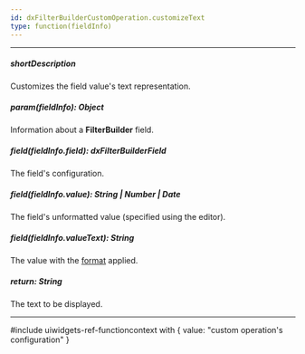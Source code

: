 ```yaml
---
id: dxFilterBuilderCustomOperation.customizeText
type: function(fieldInfo)
---
```

---
##### shortDescription
Customizes the field value's text representation.

##### param(fieldInfo): Object
Information about a **FilterBuilder** field.

##### field(fieldInfo.field): dxFilterBuilderField
The field's configuration.

##### field(fieldInfo.value): String | Number | Date
The field's unformatted value (specified using the editor).

##### field(fieldInfo.valueText): String
The value with the [format](/Documentation/ApiReference/UI_Widgets/dxFilterBuilder/Field/#format) applied.

##### return: String
The text to be displayed.

---
#include uiwidgets-ref-functioncontext with { 
    value: "custom operation's configuration"
}